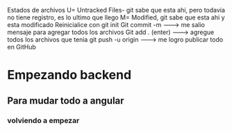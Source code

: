 Estados de archivos
U= Untracked Files- git sabe que esta ahi, pero todavia no tiene registro, es lo ultimo que llego
M= Modified, git sabe que esta ahi y esta modificado 
Reinicialice con git init 
Git commit -m ---> me salio mensaje para agregar todos los archivos
Git add . (enter) ---> agregue todos los archivos que tenia 
git push -u origin ---> me logro publicar todo en GitHub

# Empezando backend
## Para mudar todo a angular 
### volviendo a empezar


